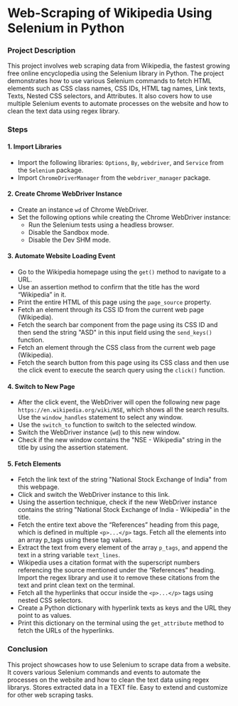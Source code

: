 # Web-Scraping of Wikipedia Using Selenium in Python

### Project Description
This project involves web scraping data from Wikipedia, the fastest growing free online encyclopedia using the Selenium library in Python. The project demonstrates how to use various Selenium commands to fetch HTML elements such as CSS class names, CSS IDs, HTML tag names, Link texts, Texts, Nested CSS selectors, and Attributes. It also covers how to use multiple Selenium events to automate processes on the website and how to clean the text data using regex library.

### Steps
#### 1. Import Libraries
* Import the following libraries: `Options`, `By`, `webdriver`, and `Service` from the `Selenium` package.
* Import `ChromeDriverManager` from the `webdriver_manager` package.
#### 2. Create Chrome WebDriver Instance
* Create an instance `wd` of Chrome WebDriver.
* Set the following options while creating the Chrome WebDriver instance:
  * Run the Selenium tests using a headless browser.
  * Disable the Sandbox mode.
  * Disable the Dev SHM mode.
#### 3. Automate Website Loading Event
* Go to the Wikipedia homepage using the `get()` method to navigate to a URL.
* Use an assertion method to confirm that the title has the word “Wikipedia” in it.
* Print the entire HTML of this page using the `page_source` property.
* Fetch an element through its CSS ID from the current web page (Wikipedia).
* Fetch the search bar component from the page using its CSS ID and then send the string "ASD" in this input field using the `send_keys()` function.
* Fetch an element through the CSS class from the current web page (Wikipedia).
* Fetch the search button from this page using its CSS class and then use the click event to execute the search query using the `click()` function.
#### 4. Switch to New Page
* After the click event, the WebDriver will open the following new page `https://en.wikipedia.org/wiki/NSE`, which shows all the search results. Use the `window_handles` statement to select any window.
* Use the `switch_to` function to switch to the selected window.
* Switch the WebDriver instance (`wd`) to this new window.
* Check if the new window contains the "NSE - Wikipedia" string in the title by using the assertion statement.
#### 5. Fetch Elements
* Fetch the link text of the string "National Stock Exchange of India" from this webpage.
* Click and switch the WebDriver instance to this link.
* Using the assertion technique, check if the new WebDriver instance contains the string "National Stock Exchange of India - Wikipedia" in the title.
* Fetch the entire text above the “References” heading from this page, which is defined in multiple `<p>...</p>` tags. Fetch all the elements into an array p_tags using these tag values.
* Extract the text from every element of the array `p_tags`, and append the text in a string variable `text_lines`.
* Wikipedia uses a citation format with the superscript numbers referencing the source mentioned under the “References” heading. Import the regex library and use it to remove these citations from the text and print clean text on the terminal.
* Fetch all the hyperlinks that occur inside the `<p>...</p>` tags using nested CSS selectors.
* Create a Python dictionary with hyperlink texts as keys and the URL they point to as values.
* Print this dictionary on the terminal using the `get_attribute` method to fetch the URLs of the hyperlinks.
### Conclusion
This project showcases how to use Selenium to scrape data from a website. It covers various Selenium commands and events to automate the processes on the website and how to clean the text data using regex librarys.
Stores extracted data in a TEXT file.
Easy to extend and customize for other web scraping tasks.
